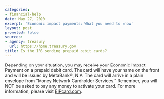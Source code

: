 ```yaml
---
categories:
- financial-help
date: May 27, 2020
excerpt: 'Economic impact payments: What you need to know'
layout: post
promoted: false
sources:
- agency: treasury
  url: https://home.treasury.gov
title: Is the IRS sending prepaid debit cards?
---
```


Depending on your situation, you may receive your Economic Impact Payment on a prepaid debit card. The card will have your name on the front and will be issued by MetaBank®, N.A. The card will arrive in a plain envelope from “Money Network Cardholder Services.” Remember, you will NOT be asked to pay any money to activate your card. For more information, please visit [EIPcard.com](https://www.eipcard.com/).
